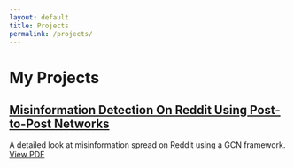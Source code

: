 ```yaml
---
layout: default
title: Projects
permalink: /projects/
---
```


# My Projects

## [Misinformation Detection On Reddit Using Post-to-Post Networks](/projects/project1/)
A detailed look at misinformation spread on Reddit using a GCN framework. [View PDF](/assets/pdfs/GCNfinalreport.pdf)

